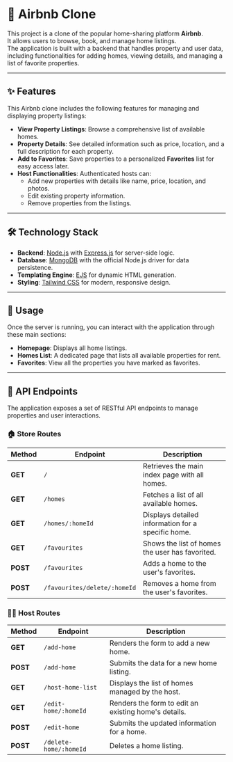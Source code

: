 # 🏡 Airbnb Clone

This project is a clone of the popular home-sharing platform **Airbnb**.  
It allows users to browse, book, and manage home listings.  
The application is built with a backend that handles property and user data, including functionalities for adding homes, viewing details, and managing a list of favorite properties.

---

## ✨ Features
This Airbnb clone includes the following features for managing and displaying property listings:

- **View Property Listings**: Browse a comprehensive list of available homes.
- **Property Details**: See detailed information such as price, location, and a full description for each property.
- **Add to Favorites**: Save properties to a personalized **Favorites** list for easy access later.
- **Host Functionalities**: Authenticated hosts can:
  - Add new properties with details like name, price, location, and photos.
  - Edit existing property information.
  - Remove properties from the listings.

---

## 🛠 Technology Stack
- **Backend**: [Node.js](https://nodejs.org/) with [Express.js](https://expressjs.com/) for server-side logic.
- **Database**: [MongoDB](https://www.mongodb.com/) with the official Node.js driver for data persistence.
- **Templating Engine**: [EJS](https://ejs.co/) for dynamic HTML generation.
- **Styling**: [Tailwind CSS](https://tailwindcss.com/) for modern, responsive design.

---

## 🚀 Usage
Once the server is running, you can interact with the application through these main sections:

- **Homepage**: Displays all home listings.
- **Homes List**: A dedicated page that lists all available properties for rent.
- **Favorites**: View all the properties you have marked as favorites.
---

## 🔗 API Endpoints
The application exposes a set of RESTful API endpoints to manage properties and user interactions.

### 🏠 Store Routes
| Method | Endpoint | Description |
|--------|---------|-------------|
| **GET**  | `/`                       | Retrieves the main index page with all homes. |
| **GET**  | `/homes`                  | Fetches a list of all available homes. |
| **GET**  | `/homes/:homeId`          | Displays detailed information for a specific home. |
| **GET**  | `/favourites`             | Shows the list of homes the user has favorited. |
| **POST** | `/favourites`             | Adds a home to the user's favorites. |
| **POST** | `/favourites/delete/:homeId` | Removes a home from the user's favorites. |

### 👩‍💼 Host Routes
| Method | Endpoint | Description |
|--------|---------|-------------|
| **GET**  | `/add-home`               | Renders the form to add a new home. |
| **POST** | `/add-home`               | Submits the data for a new home listing. |
| **GET**  | `/host-home-list`         | Displays the list of homes managed by the host. |
| **GET**  | `/edit-home/:homeId`      | Renders the form to edit an existing home's details. |
| **POST** | `/edit-home`              | Submits the updated information for a home. |
| **POST** | `/delete-home/:homeId`    | Deletes a home listing. |
